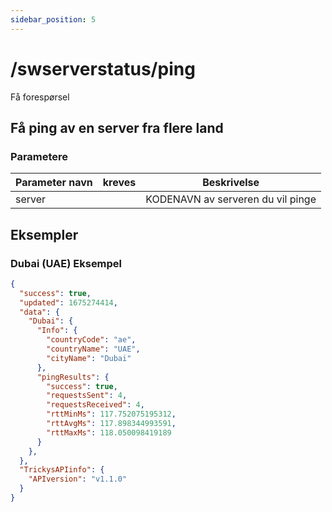 ```yaml
---
sidebar_position: 5
---
```


# /swserverstatus/ping

<span class="request-bubble request-get">Få forespørsel</span>


## Få ping av en server fra flere land

### Parametere

| Parameter navn |          kreves           | Beskrivelse                       |
| -------------- |:-------------------------:| --------------------------------- |
| server         | <i class="fas fa-fw fa-check-circle text-success"></i> | KODENAVN av serveren du vil pinge |

## Eksempler
### Dubai (UAE) Eksempel
```json
{
  "success": true,
  "updated": 1675274414,
  "data": {
    "Dubai": {
      "Info": {
        "countryCode": "ae",
        "countryName": "UAE",
        "cityName": "Dubai"
      },
      "pingResults": {
        "success": true,
        "requestsSent": 4,
        "requestsReceived": 4,
        "rttMinMs": 117.752075195312,
        "rttAvgMs": 117.898344993591,
        "rttMaxMs": 118.050098419189
      }
    },
  },
  "TrickysAPIinfo": {
    "APIversion": "v1.1.0"
  }
}
```
